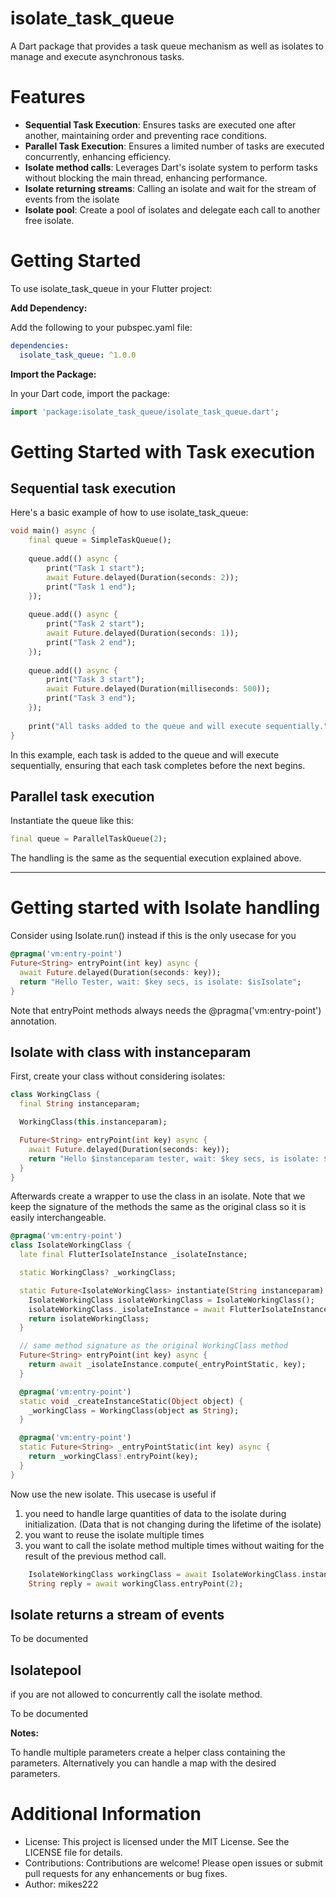 # isolate_task_queue

A Dart package that provides a task queue mechanism as well as isolates to manage and execute asynchronous tasks.

# Features

 - **Sequential Task Execution**: Ensures tasks are executed one after another, maintaining order and preventing race conditions.
 - **Parallel Task Execution**: Ensures a limited number of tasks are executed concurrently, enhancing efficiency.
 - **Isolate method calls**: Leverages Dart's isolate system to perform tasks without blocking the main thread, enhancing performance.
 - **Isolate returning streams**: Calling an isolate and wait for the stream of events from the isolate
 - **Isolate pool**: Create a pool of isolates and delegate each call to another free isolate. 

# Getting Started

To use isolate_task_queue in your Flutter project:

**Add Dependency:**

Add the following to your pubspec.yaml file:

```yaml
dependencies:
  isolate_task_queue: ^1.0.0
```

**Import the Package:**

In your Dart code, import the package:

```dart
import 'package:isolate_task_queue/isolate_task_queue.dart';
```

# Getting Started with Task execution

## Sequential task execution

Here's a basic example of how to use isolate_task_queue:

```dart
void main() async {
    final queue = SimpleTaskQueue();
    
    queue.add(() async {
        print("Task 1 start");
        await Future.delayed(Duration(seconds: 2));
        print("Task 1 end");
    });
    
    queue.add(() async {
        print("Task 2 start");
        await Future.delayed(Duration(seconds: 1));
        print("Task 2 end");
    });
    
    queue.add(() async {
        print("Task 3 start");
        await Future.delayed(Duration(milliseconds: 500));
        print("Task 3 end");
    });
    
    print("All tasks added to the queue and will execute sequentially.");
}
```

In this example, each task is added to the queue and will execute sequentially, ensuring that each task completes before the next begins.

## Parallel task execution

Instantiate the queue like this:

```dart
final queue = ParallelTaskQueue(2);
```

The handling is the same as the sequential execution explained above.

---


# Getting started with Isolate handling

Consider using Isolate.run() instead if this is the only usecase for you

```dart
@pragma('vm:entry-point')
Future<String> entryPoint(int key) async {
  await Future.delayed(Duration(seconds: key));
  return "Hello Tester, wait: $key secs, is isolate: $isIsolate";
}
```

Note that entryPoint methods always needs the @pragma('vm:entry-point') annotation.

## Isolate with class with instanceparam

First, create your class without considering isolates:

```dart
class WorkingClass {
  final String instanceparam;

  WorkingClass(this.instanceparam);

  Future<String> entryPoint(int key) async {
    await Future.delayed(Duration(seconds: key));
    return "Hello $instanceparam tester, wait: $key secs, is isolate: $isIsolate";
  }
}
```

Afterwards create a wrapper to use the class in an isolate. Note that we keep the signature of the methods the same as the original class so it is easily interchangeable.

```dart
@pragma('vm:entry-point')
class IsolateWorkingClass {
  late final FlutterIsolateInstance _isolateInstance;

  static WorkingClass? _workingClass;

  static Future<IsolateWorkingClass> instantiate(String instanceparam) async {
    IsolateWorkingClass isolateWorkingClass = IsolateWorkingClass();
    isolateWorkingClass._isolateInstance = await FlutterIsolateInstance.createInstance(createInstance: _createInstanceStatic, instanceParams: instanceparam);
    return isolateWorkingClass;
  }

  // same method signature as the original WorkingClass method
  Future<String> entryPoint(int key) async {
    return await _isolateInstance.compute(_entryPointStatic, key);
  }

  @pragma('vm:entry-point')
  static void _createInstanceStatic(Object object) {
    _workingClass = WorkingClass(object as String);
  }

  @pragma('vm:entry-point')
  static Future<String> _entryPointStatic(int key) async {
    return _workingClass!.entryPoint(key);
  }
}
```

Now use the new isolate. This usecase is useful if 

1. you need to handle large quantities of data to the isolate during initialization. (Data that is not changing during the lifetime of the isolate)
2. you want to reuse the isolate multiple times
3. you want to call the isolate method multiple times without waiting for the result of the previous method call. 

```dart
    IsolateWorkingClass workingClass = await IsolateWorkingClass.instantiate("isolateParams");
    String reply = await workingClass.entryPoint(2);
```

## Isolate returns a stream of events

To be documented


## Isolatepool

if you are not allowed to concurrently call the isolate method.

To be documented

**Notes:**

To handle multiple parameters create a helper class containing the parameters. Alternatively you can handle a map with the desired parameters. 



# Additional Information

 - License: This project is licensed under the MIT License. See the LICENSE file for details.
 - Contributions: Contributions are welcome! Please open issues or submit pull requests for any enhancements or bug fixes.
 - Author: mikes222

